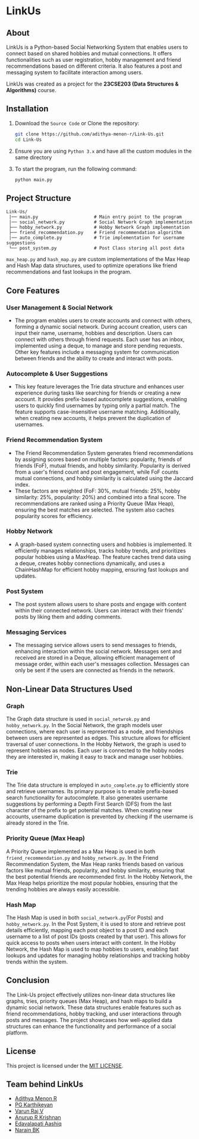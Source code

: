 # LinkUs

## About
LinkUs is a Python-based Social Networking System that enables users to connect based on shared hobbies and mutual connections. 
It offers functionalities such as user registration, hobby management and friend recommendations based on different criteria.
It also features a post and messaging system to facilitate interaction among users.

LinkUs was created as a project for the **23CSE203 (Data Structures & Algorithms)** course.

## Installation
1. Download the `Source Code` or Clone the repository:

   ```bash
   git clone https://github.com/adithya-menon-r/Link-Us.git
   cd Link-Us
   ```

2. Ensure you are using `Python 3.x` and have all the custom modules in the same directory
   
3. To start the program, run the following command:

    ```bash
    python main.py
    ```

## Project Structure
```
Link-Us/
 |── main.py                     # Main entry point to the program
 |── social_network.py           # Social Network Graph implementation
 ├── hobby_network.py            # Hobby Network Graph implementation
 ├── friend_recommendation.py    # Friend recommendation algorithm
 |── auto_complete.py            # Trie implementation for username suggestions
 └── post_system.py              # Post Class storing all post data
```
`max_heap.py` and `hash_map.py` are custom implementations of the Max Heap and Hash Map data structures, used to optimize operations like friend recommendations and fast lookups in the program.

## Core Features 
### User Management & Social Network
- The program enables users to create accounts and connect with others, forming a dynamic social network. During account creation, users can input their name, username, hobbies and description. Users can connect with others through friend requests. Each user has an inbox, implemented using a deque, to manage and store pending requests. Other key features include a messaging system for communication between friends and the ability to create and interact with posts.

### Autocomplete & User Suggestions
- This key feature leverages the Trie data structure and enhances user experience during tasks like searching for friends or creating a new account. It provides prefix-based autocomplete suggestions, enabling users to quickly find usernames by typing only a partial match. The feature supports case-insensitive username matching. Additionally, when creating new accounts, it helps prevent the duplication of usernames.

### Friend Recommendation System
- The Friend Recommendation System generates friend recommendations by assigning scores based on multiple factors: popularity, friends of friends (FoF), mutual friends, and hobby similarity. Popularity is derived from a user's friend count and post engagement, while FoF counts mutual connections, and hobby similarity is calculated using the Jaccard index.
- These factors are weighted (FoF: 30%, mutual friends: 25%, hobby similarity: 25%, popularity: 20%) and combined into a final score. The recommendations are ranked using a Priority Queue (Max Heap), ensuring the best matches are selected. The system also caches popularity scores for efficiency.

### Hobby Network
- A graph-based system connecting users and hobbies is implemented. It efficiently manages relationships, tracks hobby trends, and prioritizes popular hobbies using a MaxHeap. The feature caches trend data using a deque, creates hobby connections dynamically, and uses a ChainHashMap for efficient hobby mapping, ensuring fast lookups and updates.

### Post System
- The post system allows users to share posts and engage with content within their connected network. Users can interact with their friends' posts by liking them and adding comments. 

### Messaging Services
- The messaging service allows users to send messages to friends, enhancing interaction within the social network. Messages sent and received are stored in a Deque, allowing efficient management of message order, within each user's messages collection. Messages can only be sent if the users are connected as friends in the network.

## Non-Linear Data Structures Used
### Graph
The Graph data structure is used in `social_netwrok.py` and `hobby_network.py`. In the Social Network, the graph models user connections, where each user is represented as a node, and friendships between users are represented as edges. This structure allows for efficient traversal of user connections. In the Hobby Network, the graph is used to represent hobbies as nodes. Each user is connected to the hobby nodes they are interested in, making it easy to track and manage user hobbies. 

### Trie
The Trie data structure is employed in `auto_complete.py` to efficiently store and retrieve usernames. Its primary purpose is to enable prefix-based search functionality for autocomplete. It also generates username suggestions by performing a Depth First Search (DFS) from the last character of the prefix to get potential matches. When creating new accounts, username duplication is prevented by checking if the username is already stored in the Trie. 

### Priority Queue (Max Heap)
A Priority Queue implemented as a Max Heap is used in both `friend_recommendation.py` and `hobby_network.py`. In the Friend Recommendation System, the Max Heap ranks friends based on various factors like mutual friends, popularity, and hobby similarity, ensuring that the best potential friends are recommended first. In the Hobby Network, the Max Heap helps prioritize the most popular hobbies, ensuring that the trending hobbies are always easily accessible. 

### Hash Map
The Hash Map is used in both `social_network.py`(For Posts) and `hobby_network.py`. In the Post System, it is used to store and retrieve post details efficiently, mapping each post object to a post ID and each username to a list of post IDs (posts created by that user). This allows for quick access to posts when users interact with content. In the Hobby Network, the Hash Map is used to map hobbies to users, enabling fast lookups and updates for managing hobby relationships and tracking hobby trends within the system.

## Conclusion
The Link-Us project effectively utilizes non-linear data structures like graphs, tries, priority queues (Max Heap), and hash maps to build a dynamic social network. These data structures enable features such as friend recommendations, hobby tracking, and user interactions through posts and messages. The project showcases how well-applied data structures can enhance the functionality and performance of a social platform.

## License
This project is licensed under the [MIT LICENSE](LICENSE).

## Team behind LinkUs
- [Adithya Menon R](https://www.linkedin.com/in/adithya-menon-r)
- [PG Karthikeyan](https://www.linkedin.com/in/karthikeyan-pg-95a5b6291)
- [Varun Raj V](https://www.linkedin.com/in/varunraj2005)
- [Anurup R Krishnan](https://www.linkedin.com/in/anurup-r-krishnan-9877b1289)
- [Edavalapati Aashiq](https://www.linkedin.com/in/aashiq-edavalapati-77b346289)
- [Narain BK](https://www.linkedin.com/in/narain-bk)
